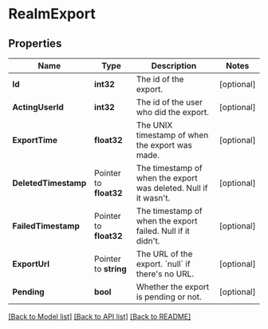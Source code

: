 # RealmExport

## Properties

Name | Type | Description | Notes
------------ | ------------- | ------------- | -------------
**Id** | **int32** | The id of the export.  | [optional] 
**ActingUserId** | **int32** | The id of the user who did the export.  | [optional] 
**ExportTime** | **float32** | The UNIX timestamp of when the export was made.  | [optional] 
**DeletedTimestamp** | Pointer to **float32** | The timestamp of when the export was deleted. Null if it wasn&#39;t.  | [optional] 
**FailedTimestamp** | Pointer to **float32** | The timestamp of when the export failed. Null if it didn&#39;t.  | [optional] 
**ExportUrl** | Pointer to **string** | The URL of the export. &#x60;null&#x60; if there&#39;s no URL.  | [optional] 
**Pending** | **bool** | Whether the export is pending or not.  | [optional] 

[[Back to Model list]](../README.md#documentation-for-models) [[Back to API list]](../README.md#documentation-for-api-endpoints) [[Back to README]](../README.md)


